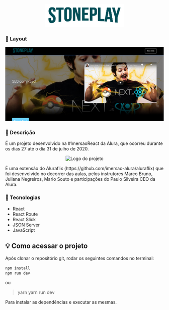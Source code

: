 <p align="center">
  <img alt="Logo Stonepla" width="250px" src="https://github.com/RaianePedra/Stoneplay/blob/master/src/assets/img/LOGO.png?raw=true" />
</p>

### 📌 Layout 
<p align="center"> <img alt="Layout" width="580px" src="https://github.com/RaianePedra/Stoneplay/blob/master/src/assets/img/Captura%20de%20Tela%20(4).png?raw=true" /></p>
 
### 📝 Descrição
É um projeto desenvolvido na #ImersaoReact da Alura, que ocorreu durante os dias 27 até o dia 31 de julho de 2020.
<p align="center"><img alt="Logo do projeto" width="110px" src="https://www.alura.com.br/assets/img/imersoes/react/imersao-react-logo.1594044142.svg" /></p> É uma extensão do Aluraflix (https://github.com/imersao-alura/aluraflix) que foi desenvolvido no decorrer das aulas, pelos instrutores Marco Bruno, Juliana Negreiros, Mario Souto e participações do Paulo Silveira CEO da Alura.

###  🚀 Tecnologias
<ul><li>React</li>
    <li>React Route</li>
    <li>React Slick</li>
    <li>JSON Server</li>
    <li>JavaScript</li></ul>


 ## 💡 Como acessar o projeto
Após clonar o repositório git, rodar os seguintes comandos no terminal:

> 
	npm install 
	npm run dev

ou

>	yarn
>	yarn run dev

Para instalar as dependências e executar as mesmas.


